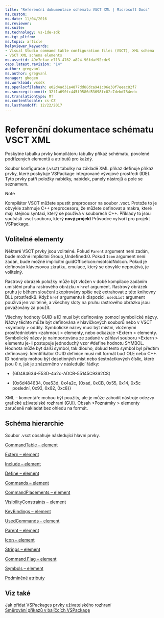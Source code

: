 ```yaml
---
title: "Referenční dokumentace schématu VSCT XML | Microsoft Docs"
ms.custom: 
ms.date: 11/04/2016
ms.reviewer: 
ms.suite: 
ms.technology: vs-ide-sdk
ms.tgt_pltfrm: 
ms.topic: article
helpviewer_keywords:
- Visual Studio command table configuration files (VSCT), XML schema
- VSCT XML schema elements
ms.assetid: 49e7efae-e713-4762-a824-96fdaf92cdc9
caps.latest.revision: "14"
author: gregvanl
ms.author: gregvanl
manager: ghogen
ms.workload: vssdk
ms.openlocfilehash: e02d4ad31a4877dd88dca941c06e38f7eeac82f7
ms.sourcegitcommit: 32f1a690fc445f9586d53698fc82c7debd784eeb
ms.translationtype: MT
ms.contentlocale: cs-CZ
ms.lasthandoff: 12/22/2017
---
```

# <a name="vsct-xml-schema-reference"></a>Referenční dokumentace schématu VSCT XML
Poskytne tabulku prvky kompilátoru tabulky příkaz schématu, povolené podřízených elementů a atributů pro každý.  
  
 Soubor konfigurace (.vsct) tabulky na základě XML příkaz definuje příkaz prvky, které poskytuje VSPackage integrované vývojové prostředí (IDE). Tyto prvky patří položky nabídky, nabídek, panely nástrojů a pole se seznamem.  
  
> [!NOTE]
>  Kompilátor VSCT můžete spustit preprocesor na soubor .vsct. Protože to je obvykle zahrnuje C++ preprocesoru, že můžete definovat a makra, které mají stejnou syntaxí, který se používá v souborech C++. Příklady to jsou součástí .vsct souboru, který **nový projekt** Průvodce vytvoří pro projekt VSPackage.  
  
## <a name="optional-elements"></a>Volitelné elementy  
 Některé VSCT prvky jsou volitelné. Pokud `Parent` argument není zadán, bude možné implicitní Group_Undefined:0. Pokud `Icon` argument není zadán, bude možné implicitní guidOfficeIcon:msotcidNoIcon. Pokud je definován klávesovou zkratku, emulace, který se obvykle nepoužívá, je volitelný.  
  
 Rastrový obrázek položky může být vložen v době kompilace zadáním umístění pruhu rastrového obrázku v `href` argument. Rastrový obrázek pruhu je během sloučení zkopírovány spíše než extrahovat z této knihovny DLL prostředků. Když `href` argumentu k dispozici, `usedList` argument používá jen volitelně, a všechny sloty na pruhu rastrového obrázku jsou považovány za použít.  
  
 Všechny hodnoty GUID a ID musí být definovány pomocí symbolické názvy. Názvy těchto může být definována v hlavičkových souborů nebo v VSCT \<symboly > oddíly. Symbolické názvy musí být místní, vloženými prostřednictvím \<zahrnout > elementy, nebo odkazuje \<Extern > elementy. Symbolický název je naimportována ze zadané v záhlaví souboru \<Extern > elementu je-li postupuje jednoduchý vzor #define hodnotu SYMBOL. Hodnota může být další symbol, tak dlouho, dokud tento symbol byl předtím definovaný. Identifikátor GUID definice musí mít formát buď OLE nebo C++. ID hodnoty mohou být desetinných míst nebo šestnáctkových číslic, které jsou 0 x, jak je znázorněno v následující řádky:  
  
-   {6D484634-E53D-4a2c-ADCB-55145C9362C8}  
  
-   {0x6d484634, 0xe53d, 0x4a2c, {0xad, 0xCB, 0x55, 0x14, 0x5c poslední, 0x93, 0x62, 0xc8}}  
  
 XML – komentáře mohou být použity, ale je může zahodit nástroje odezvy grafické uživatelské rozhraní (GUI). Obsah \<Poznámky > elementy zaručeně nakládat bez ohledu na formát.  
  
## <a name="schema-hierarchy"></a>Schéma hierarchie  
 Soubor .vsct obsahuje následující hlavní prvky.  
  
 [CommandTable – element](../extensibility/commandtable-element.md)  
  
 [Extern – element](../extensibility/extern-element.md)  
  
 [Include – element](../extensibility/include-element.md)  
  
 [Define – element](../extensibility/define-element.md)  
  
 [Commands – element](../extensibility/commands-element.md)  
  
 [CommandPlacements – element](../extensibility/commandplacements-element.md)  
  
 [VisibilityConstraints – element](../extensibility/visibilityconstraints-element.md)  
  
 [KeyBindings – element](../extensibility/keybindings-element.md)  
  
 [UsedCommands – element](../extensibility/usedcommands-element.md)  
  
 [Parent – element](../extensibility/parent-element.md)  
  
 [Icon – element](../extensibility/icon-element.md)  
  
 [Strings – element](../extensibility/strings-element.md)  
  
 [Command Flag – element](../extensibility/command-flag-element.md)  
  
 [Symbols – element](../extensibility/symbols-element.md)  
  
 [Podmíněné atributy](../extensibility/vsct-xml-schema-conditional-attributes.md)  
  
## <a name="see-also"></a>Viz také  
 [Jak přidat VSPackages prvky uživatelského rozhraní](../extensibility/internals/how-vspackages-add-user-interface-elements.md)   
 [Směrování příkazů v balíčcích VSPackage](../extensibility/internals/command-routing-in-vspackages.md)